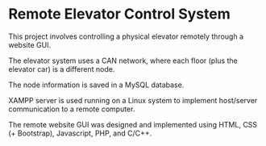 # Remote Elevator Control System

This project involves controlling a physical elevator remotely through a website GUI.

The elevator system uses a CAN network, where each floor (plus the elevator car) is a different node.

The node information is saved in a MySQL database.

XAMPP server is used running on a Linux system to implement host/server communication to a remote computer.

The remote website GUI was designed and implemented using HTML, CSS (+ Bootstrap), Javascript, PHP, and C/C++.
